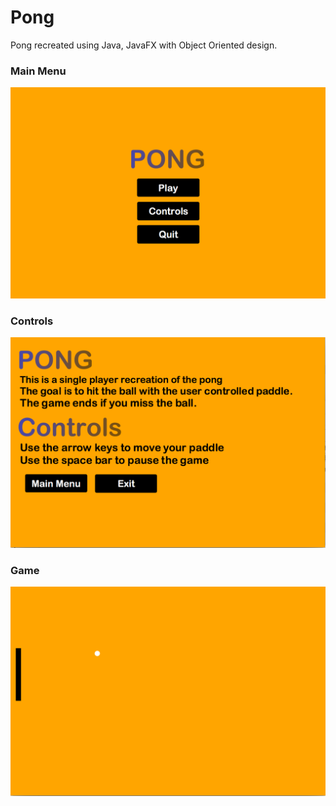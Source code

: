 # Pong
Pong recreated using Java, JavaFX with Object Oriented design.
### Main Menu
![Main Menu](screenshots/main-menu.png)
### Controls
![Controls](screenshots/controls.png)
### Game
![Game](screenshots/game.png)